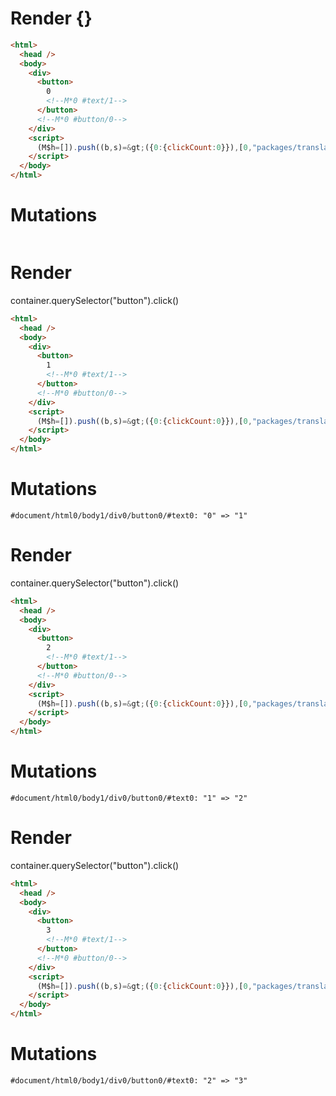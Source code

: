 # Render {}
```html
<html>
  <head />
  <body>
    <div>
      <button>
        0
        <!--M*0 #text/1-->
      </button>
      <!--M*0 #button/0-->
    </div>
    <script>
      (M$h=[]).push((b,s)=&gt;({0:{clickCount:0}}),[0,"packages/translator/src/__tests__/fixtures/basic-counter/template.marko_0_clickCount",])
    </script>
  </body>
</html>
```

# Mutations
```

```


# Render 
container.querySelector("button").click()

```html
<html>
  <head />
  <body>
    <div>
      <button>
        1
        <!--M*0 #text/1-->
      </button>
      <!--M*0 #button/0-->
    </div>
    <script>
      (M$h=[]).push((b,s)=&gt;({0:{clickCount:0}}),[0,"packages/translator/src/__tests__/fixtures/basic-counter/template.marko_0_clickCount",])
    </script>
  </body>
</html>
```

# Mutations
```
#document/html0/body1/div0/button0/#text0: "0" => "1"
```


# Render 
container.querySelector("button").click()

```html
<html>
  <head />
  <body>
    <div>
      <button>
        2
        <!--M*0 #text/1-->
      </button>
      <!--M*0 #button/0-->
    </div>
    <script>
      (M$h=[]).push((b,s)=&gt;({0:{clickCount:0}}),[0,"packages/translator/src/__tests__/fixtures/basic-counter/template.marko_0_clickCount",])
    </script>
  </body>
</html>
```

# Mutations
```
#document/html0/body1/div0/button0/#text0: "1" => "2"
```


# Render 
container.querySelector("button").click()

```html
<html>
  <head />
  <body>
    <div>
      <button>
        3
        <!--M*0 #text/1-->
      </button>
      <!--M*0 #button/0-->
    </div>
    <script>
      (M$h=[]).push((b,s)=&gt;({0:{clickCount:0}}),[0,"packages/translator/src/__tests__/fixtures/basic-counter/template.marko_0_clickCount",])
    </script>
  </body>
</html>
```

# Mutations
```
#document/html0/body1/div0/button0/#text0: "2" => "3"
```